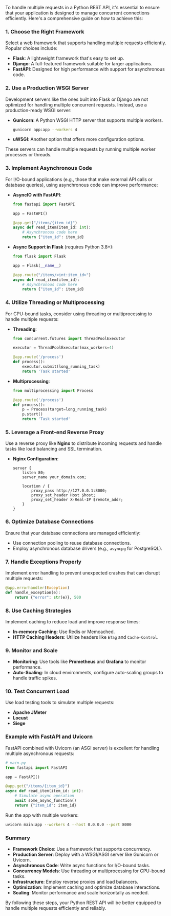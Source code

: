 To handle multiple requests in a Python REST API, it's essential to ensure that your application is designed to manage concurrent connections efficiently. Here's a comprehensive guide on how to achieve this:

### **1. Choose the Right Framework**

Select a web framework that supports handling multiple requests efficiently. Popular choices include:

- **Flask**: A lightweight framework that's easy to set up.
- **Django**: A full-featured framework suitable for larger applications.
- **FastAPI**: Designed for high performance with support for asynchronous code.

### **2. Use a Production WSGI Server**

Development servers like the ones built into Flask or Django are not optimized for handling multiple concurrent requests. Instead, use a production-ready WSGI server:

- **Gunicorn**: A Python WSGI HTTP server that supports multiple workers.
  ```bash
  gunicorn app:app --workers 4
  ```
- **uWSGI**: Another option that offers more configuration options.

These servers can handle multiple requests by running multiple worker processes or threads.

### **3. Implement Asynchronous Code**

For I/O-bound applications (e.g., those that make external API calls or database queries), using asynchronous code can improve performance:

- **AsyncIO with FastAPI**:
  ```python
  from fastapi import FastAPI

  app = FastAPI()

  @app.get("/items/{item_id}")
  async def read_item(item_id: int):
      # Asynchronous code here
      return {"item_id": item_id}
  ```
- **Async Support in Flask** (requires Python 3.8+):
  ```python
  from flask import Flask

  app = Flask(__name__)

  @app.route("/items/<int:item_id>")
  async def read_item(item_id):
      # Asynchronous code here
      return {"item_id": item_id}
  ```

### **4. Utilize Threading or Multiprocessing**

For CPU-bound tasks, consider using threading or multiprocessing to handle multiple requests:

- **Threading**:
  ```python
  from concurrent.futures import ThreadPoolExecutor

  executor = ThreadPoolExecutor(max_workers=4)

  @app.route('/process')
  def process():
      executor.submit(long_running_task)
      return 'Task started'
  ```
- **Multiprocessing**:
  ```python
  from multiprocessing import Process

  @app.route('/process')
  def process():
      p = Process(target=long_running_task)
      p.start()
      return 'Task started'
  ```

### **5. Leverage a Front-end Reverse Proxy**

Use a reverse proxy like **Nginx** to distribute incoming requests and handle tasks like load balancing and SSL termination.

- **Nginx Configuration**:
  ```nginx
  server {
      listen 80;
      server_name your_domain.com;

      location / {
          proxy_pass http://127.0.0.1:8000;
          proxy_set_header Host $host;
          proxy_set_header X-Real-IP $remote_addr;
      }
  }
  ```

### **6. Optimize Database Connections**

Ensure that your database connections are managed efficiently:

- Use connection pooling to reuse database connections.
- Employ asynchronous database drivers (e.g., `asyncpg` for PostgreSQL).

### **7. Handle Exceptions Properly**

Implement error handling to prevent unexpected crashes that can disrupt multiple requests:

```python
@app.errorhandler(Exception)
def handle_exception(e):
    return {"error": str(e)}, 500
```

### **8. Use Caching Strategies**

Implement caching to reduce load and improve response times:

- **In-memory Caching**: Use Redis or Memcached.
- **HTTP Caching Headers**: Utilize headers like `ETag` and `Cache-Control`.

### **9. Monitor and Scale**

- **Monitoring**: Use tools like **Prometheus** and **Grafana** to monitor performance.
- **Auto-Scaling**: In cloud environments, configure auto-scaling groups to handle traffic spikes.

### **10. Test Concurrent Load**

Use load testing tools to simulate multiple requests:

- **Apache JMeter**
- **Locust**
- **Siege**

### **Example with FastAPI and Uvicorn**

FastAPI combined with Uvicorn (an ASGI server) is excellent for handling multiple asynchronous requests:

```python
# main.py
from fastapi import FastAPI

app = FastAPI()

@app.get("/items/{item_id}")
async def read_item(item_id: int):
    # Simulate async operation
    await some_async_function()
    return {"item_id": item_id}
```

Run the app with multiple workers:

```bash
uvicorn main:app --workers 4 --host 0.0.0.0 --port 8000
```

### **Summary**

- **Framework Choice**: Use a framework that supports concurrency.
- **Production Server**: Deploy with a WSGI/ASGI server like Gunicorn or Uvicorn.
- **Asynchronous Code**: Write async functions for I/O-bound tasks.
- **Concurrency Models**: Use threading or multiprocessing for CPU-bound tasks.
- **Infrastructure**: Employ reverse proxies and load balancers.
- **Optimization**: Implement caching and optimize database interactions.
- **Scaling**: Monitor performance and scale horizontally as needed.

By following these steps, your Python REST API will be better equipped to handle multiple requests efficiently and reliably.